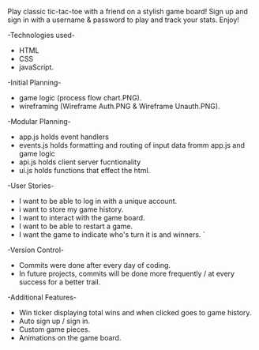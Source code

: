 Play classic tic-tac-toe with a friend on a stylish game board! 
Sign up and sign in with a username & password to play and track your stats. 
Enjoy!

-Technologies used- 
  - HTML 
  - CSS 
  - javaScript.

-Initial Planning-
  - game logic (process flow chart.PNG).
  - wireframing (Wireframe Auth.PNG & Wireframe Unauth.PNG).

-Modular Planning-
  - app.js holds event handlers
  - events.js holds formatting and routing of input data fromm app.js and game logic
  - api.js holds client server fucntionality 
  - ui.js holds functions that effect the html. 

-User Stories-
  - I want to be able to log in with a unique account.
  - i want to store my game history. 
  - I want to interact with the game board.
  - I want to be able to restart a game.
  - I want the game to indicate who's turn it is and winners. `

-Version Control-
  - Commits were done after every day of coding. 
  - In future projects, commits will be done more frequently / at every success for a better trail. 

-Additional Features-
  - Win ticker displaying total wins and when clicked goes to game history.
  - Auto sign up / sign in. 
  - Custom game pieces.
  - Animations on the game board.


